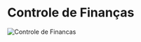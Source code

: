 # Controle de Finanças

![Controle de Financas](https://github.com/matheuspedrosam/Projetos-JavaScript/assets/99772255/86868e27-ac19-4908-8f98-25a1643342ee)
